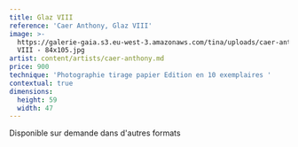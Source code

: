 ```yaml
---
title: Glaz VIII
reference: 'Caer Anthony, Glaz VIII'
image: >-
  https://galerie-gaia.s3.eu-west-3.amazonaws.com/tina/uploads/caer-anthony/galerie-gaia-caer-anthonyGLAZ
  VIII - 84x105.jpg
artist: content/artists/caer-anthony.md
price: 900
technique: 'Photographie tirage papier Edition en 10 exemplaires '
contextual: true
dimensions:
  height: 59
  width: 47
---
```


Disponible sur demande dans d'autres formats
